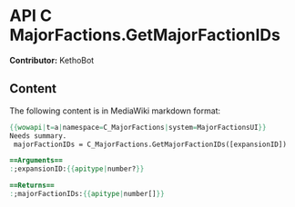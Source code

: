 # API C MajorFactions.GetMajorFactionIDs

**Contributor:** KethoBot

## Content

The following content is in MediaWiki markdown format:

```mediawiki
{{wowapi|t=a|namespace=C_MajorFactions|system=MajorFactionsUI}}
Needs summary.
 majorFactionIDs = C_MajorFactions.GetMajorFactionIDs([expansionID])

==Arguments==
:;expansionID:{{apitype|number?}}

==Returns==
:;majorFactionIDs:{{apitype|number[]}}
```